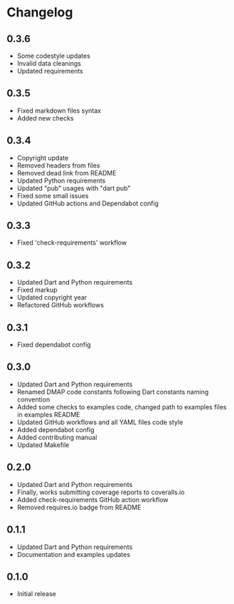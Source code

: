 # Changelog

## 0.3.6

* Some codestyle updates
* Invalid data cleanings
* Updated requirements

## 0.3.5

* Fixed markdown files syntax
* Added new checks

## 0.3.4

* Copyright update
* Removed headers from files
* Removed dead link from README
* Updated Python requirements
* Updated "pub" usages with "dart pub"
* Fixed some small issues
* Updated GitHub actions and Dependabot config

## 0.3.3

* Fixed 'check-requirements' workflow

## 0.3.2

* Updated Dart and Python requirements
* Fixed markup
* Updated copyright year
* Refactored GitHub workflows

## 0.3.1

* Fixed dependabot config

## 0.3.0

* Updated Dart and Python requirements
* Renamed DMAP code constants following Dart constants naming convention
* Added some checks to examples code, changed path to examples files in examples README
* Updated GitHub workflows and all YAML files code style
* Added dependabot config
* Added contributing manual
* Updated Makefile

## 0.2.0

* Updated Dart and Python requirements
* Finally, works submitting coverage reports to coveralls.io
* Added check-requirements GitHub action workflow
* Removed requires.io badge from README

## 0.1.1

* Updated Dart and Python requirements
* Documentation and examples updates

## 0.1.0

* Initial release
